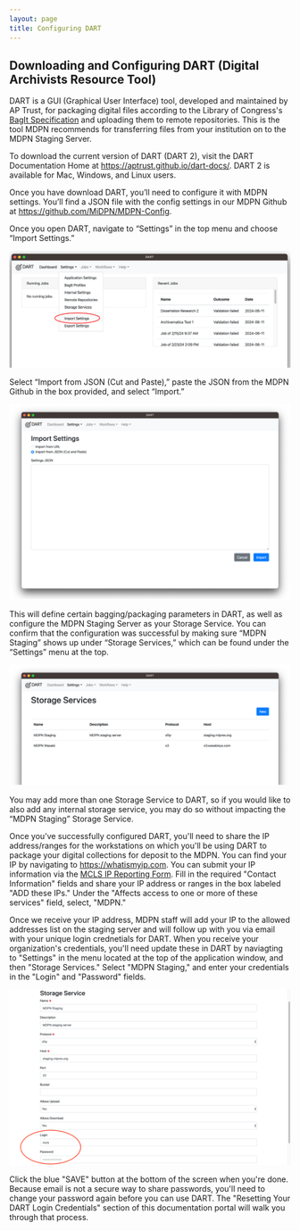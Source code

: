 ```yaml
---
layout: page
title: Configuring DART
---
```


## Downloading and Configuring DART (Digital Archivists Resource Tool)
DART is a GUI (Graphical User Interface) tool, developed and maintained by AP Trust, for packaging digital files according to the Library of Congress's [BagIt Specification](https://datatracker.ietf.org/doc/html/rfc8493) and uploading them to remote repositories. This is the tool MDPN recommends for transferring files from your institution on to the MDPN Staging Server. 

To download the current version  of DART (DART 2), visit the DART Documentation Home at https://aptrust.github.io/dart-docs/. DART 2 is available for Mac, Windows, and Linux users.

Once you have download DART, you’ll need to configure it with MDPN settings. You’ll find a JSON file with the config settings in our MDPN Github at https://github.com/MiDPN/MDPN-Config.

Once you open DART, navigate to “Settings” in the top menu and choose “Import Settings.” 

![DART Import Settings](../images/DART_Import_Settings.png)

Select “Import from JSON (Cut and Paste),” paste the JSON from the MDPN Github in the box provided, and select “Import.”

![Importing from JSON](../images/JSON.png)

This will define certain bagging/packaging parameters in DART, as well as configure the MDPN Staging Server as your Storage Service. You can confirm that the configuration was successful by making sure “MDPN Staging” shows up under “Storage Services,” which can be found under the “Settings” menu at the top.

![MDPN Staging under Storage Services](../images/Storage_Services.png)

You may add more than one Storage Service to DART, so if you would like to also add any internal storage service, you may do so without impacting the “MDPN Staging” Storage Service. 

Once you’ve successfully configured DART, you'll need to share the IP address/ranges for the workstations on which you'll be using DART to package your digital collections for deposit to the MDPN. You can find your IP by navigating to https://whatismyip.com. You can submit your IP information via the [MCLS IP Reporting Form](https://www.mcls.org/mel/ip-reporting-form/). Fill in the required "Contact Information" fields and share your IP address or ranges in the box labeled "ADD these IPs." Under the "Affects access to one or more of these services" field, select, "MDPN." 

Once we receive your IP address, MDPN staff will add your IP to the allowed addresses list on the staging server and will follow up with you via email with your unique login crednetials for DART. When you receive your organization's credentials, you'll need update these in DART by naviagting to "Settings" in the menu located at the top of the application window, and then "Storage Services." Select "MDPN Staging," and enter your credentials in the "Login" and "Password" fields. 

![Updating your Login Credentials](../images/Update_DART_Login.png)

Click the blue "SAVE" button at the bottom of the screen when you're done. Because email is not a secure way to share passwords, you'll need to change your password again before you can use DART. The "Resetting Your DART Login Credentials" section of this documentation portal will walk you through that process.
